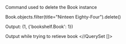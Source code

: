 Command used to delete the Book instance

Book.objects.filter(title="Ninteen Eighty-Four").delete()

Output: (1, {'bookshelf.Book': 1})

Output while trying to retieve book
<//QuerySet []>